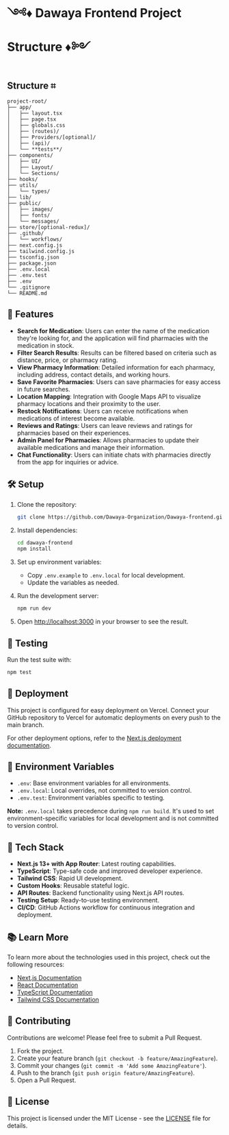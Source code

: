 # ༺♦ Dawaya Frontend Project Structure ♦༻

## Structure ⌗

```
project-root/
├── app/
│   ├── layout.tsx
│   ├── page.tsx
│   ├── globals.css
│   ├── (routes)/
│   ├── Providers/[optional]/
│   ├── (api)/
│   └── **tests**/
├── components/
│   ├── UI/
│   ├── Layout/
│   └── Sections/
├── hooks/
├── utils/
│   └── types/
├── lib/
├── public/
│   ├── images/
│   ├── fonts/
│   └── messages/
├── store/[optional-redux]/
├── .github/
│   └── workflows/
├── next.config.js
├── tailwind.config.js
├── tsconfig.json
├── package.json
├── .env.local
├── .env.test
├── .env
└── .gitignore
└── README.md
```

## 🚀 Features

- **Search for Medication**: Users can enter the name of the medication they're looking for, and the application will find pharmacies with the medication in stock.
- **Filter Search Results**: Results can be filtered based on criteria such as distance, price, or pharmacy rating.
- **View Pharmacy Information**: Detailed information for each pharmacy, including address, contact details, and working hours.
- **Save Favorite Pharmacies**: Users can save pharmacies for easy access in future searches.
- **Location Mapping**: Integration with Google Maps API to visualize pharmacy locations and their proximity to the user.
- **Restock Notifications**: Users can receive notifications when medications of interest become available.
- **Reviews and Ratings**: Users can leave reviews and ratings for pharmacies based on their experiences.
- **Admin Panel for Pharmacies**: Allows pharmacies to update their available medications and manage their information.
- **Chat Functionality**: Users can initiate chats with pharmacies directly from the app for inquiries or advice.

## 🛠️ Setup

1. Clone the repository:

   ```bash
   git clone https://github.com/Dawaya-Organization/Dawaya-frontend.git
   ```

2. Install dependencies:

   ```bash
   cd dawaya-frontend
   npm install
   ```

3. Set up environment variables:

   - Copy `.env.example` to `.env.local` for local development.
   - Update the variables as needed.

4. Run the development server:

   ```bash
   npm run dev
   ```

5. Open [http://localhost:3000](http://localhost:3000) in your browser to see the result.

## 🧪 Testing

Run the test suite with:

```bash
npm test
```

## 🚢 Deployment

This project is configured for easy deployment on Vercel. Connect your GitHub repository to Vercel for automatic deployments on every push to the main branch.

For other deployment options, refer to the [Next.js deployment documentation](https://nextjs.org/docs/deployment).

## 🔑 Environment Variables

- `.env`: Base environment variables for all environments.
- `.env.local`: Local overrides, not committed to version control.
- `.env.test`: Environment variables specific to testing.

**Note:** `.env.local` takes precedence during `npm run build`. It's used to set environment-specific variables for local development and is not committed to version control.

## 🧩 Tech Stack

- **Next.js 13+ with App Router**: Latest routing capabilities.
- **TypeScript**: Type-safe code and improved developer experience.
- **Tailwind CSS**: Rapid UI development.
- **Custom Hooks**: Reusable stateful logic.
- **API Routes**: Backend functionality using Next.js API routes.
- **Testing Setup**: Ready-to-use testing environment.
- **CI/CD**: GitHub Actions workflow for continuous integration and deployment.

## 📚 Learn More

To learn more about the technologies used in this project, check out the following resources:

- [Next.js Documentation](https://nextjs.org/docs)
- [React Documentation](https://reactjs.org/docs)
- [TypeScript Documentation](https://www.typescriptlang.org/docs/)
- [Tailwind CSS Documentation](https://tailwindcss.com/docs)

## 🤝 Contributing

Contributions are welcome! Please feel free to submit a Pull Request.

1. Fork the project.
2. Create your feature branch (`git checkout -b feature/AmazingFeature`).
3. Commit your changes (`git commit -m 'Add some AmazingFeature'`).
4. Push to the branch (`git push origin feature/AmazingFeature`).
5. Open a Pull Request.

## 📄 License

This project is licensed under the MIT License - see the [LICENSE](https://github.com/Dawaya-Organization/Dawaya-info/blob/main/LICENSE) file for details.
